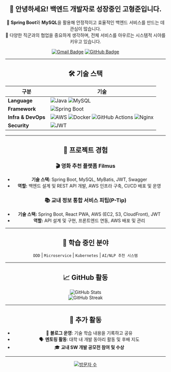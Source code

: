 <div align="center">

## 👋 안녕하세요! 백엔드 개발자로 성장중인 **고형준**입니다.  

🌱 **Spring Boot**와 **MySQL**을 활용해 안정적이고 효율적인 백엔드 서비스를 만드는 데 관심이 많습니다.  
🚀 다양한 직군과의 협업을 중요하게 생각하며, 전체 서비스를 아우르는 시스템적 시야를 키우고 있습니다.

[![Gmail Badge](https://img.shields.io/badge/📧%20Email-taco9590@gmail.com-D14836?style=flat&logo=gmail&logoColor=white)](mailto:taco9590@gmail.com)
[![GitHub Badge](https://img.shields.io/badge/🐙%20GitHub-taco--recipe-181717?style=flat&logo=github&logoColor=white)](https://github.com/taco-recipe)

</div>

---

<div align="center">

## 🛠️ **기술 스택**

| 구분 | 기술 |
|------|------|
| **Language** | ![Java](https://img.shields.io/badge/Java-ED8B00?style=flat&logo=openjdk&logoColor=white) ![MySQL](https://img.shields.io/badge/MySQL-4479A1?style=flat&logo=mysql&logoColor=white) |
| **Framework** | ![Spring Boot](https://img.shields.io/badge/Spring%20Boot-6DB33F?style=flat&logo=springboot&logoColor=white) |
| **Infra & DevOps** | ![AWS](https://img.shields.io/badge/AWS-FF9900?style=flat&logo=amazonaws&logoColor=white) ![Docker](https://img.shields.io/badge/Docker-2496ED?style=flat&logo=docker&logoColor=white) ![GitHub Actions](https://img.shields.io/badge/GitHub%20Actions-2088FF?style=flat&logo=githubactions&logoColor=white) ![Nginx](https://img.shields.io/badge/Nginx-009639?style=flat&logo=nginx&logoColor=white) |
| **Security** | ![JWT](https://img.shields.io/badge/JWT-black?style=flat&logo=jsonwebtokens&logoColor=white) |

</div>

---

<div align="center">

## 📌 **프로젝트 경험**

### 🎬 영화 추천 플랫폼 **Filmus**
- **기술 스택:** Spring Boot, MySQL, MyBatis, JWT, Swagger
- **역할:** 백엔드 설계 및 REST API 개발, AWS 인프라 구축, CI/CD 배포 및 운영

### 📚 교내 정보 통합 서비스 **피팁(P-Tip)**
- **기술 스택:** Spring Boot, React PWA, AWS (EC2, S3, CloudFront), JWT
- **역할:** API 설계 및 구현, 프론트엔드 연동, AWS 배포 및 관리

</div>

---

<div align="center">

## 🌟 **학습 중인 분야**
`DDD`  |  `Microservice`  |  `Kubernetes`  |  `AI/NLP 추천 시스템`

</div>

---

<div align="center">

## 📈 **GitHub 활동**

![GitHub Stats](https://github-readme-stats.vercel.app/api?username=taco-recipe&theme=buefy&show_icons=true&hide_border=true&count_private=true)  
![GitHub Streak](https://streak-stats.demolab.com?user=taco-recipe&theme=buefy&hide_border=true)

</div>

---

<div align="center">

## 🎯 **추가 활동**
- 🔖 **블로그 운영**: 기술 학습 내용을 기록하고 공유
- 🗣️ **멘토링 활동**: 대학 내 개발 동아리 활동 및 후배 지도
- 🎓 **교내 SW 개발 공모전 참여 및 수상**

</div>

---

<div align="center">

[![방문자 수](https://hits.seeyoufarm.com/api/count/incr/badge.svg?url=https://github.com/taco-recipe&count_bg=%2379C83D&title_bg=%23555555&icon=&icon_color=%23E7E7E7&title=방문자+수&edge_flat=false)](https://hits.seeyoufarm.com)

</div>
